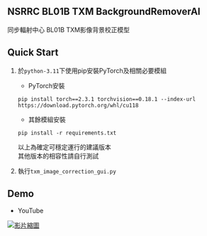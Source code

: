 ##  NSRRC BL01B TXM BackgroundRemoverAI  

同步輻射中心 BL01B TXM影像背景校正模型  

## Quick Start  

1. 於`python-3.11`下使用pip安裝PyTorch及相關必要模組  
   * PyTorch安裝
   ```
   pip install torch==2.3.1 torchvision==0.18.1 --index-url https://download.pytorch.org/whl/cu118
   ```
   * 其餘模組安裝
   ```
   pip install -r requirements.txt
   ```
   以上為確定可穩定運行的建議版本  
   其他版本的相容性請自行測試
   
3. 執行`txm_image_correction_gui.py`

## Demo  

* YouTube
  
[![影片縮圖](http://img.youtube.com/vi/xy-eSmPev4g/0.jpg)](https://youtu.be/xy-eSmPev4g)

